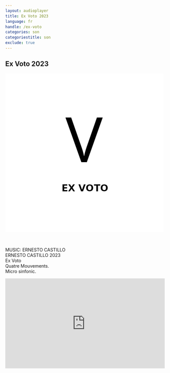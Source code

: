 ```yaml
---
layout: audioplayer
title: Ex Voto 2023
language: fr
handle: /ex-voto
categories: son
categoriestitle: son
exclude: true
---
```

## Ex Voto 2023 
<a href="/ex-voto" title="Ex Voto"><a rel="lightbox" data-lightbox="example-1" href="/images/Ex-Voto.jpg" title="Ex Voto Cover"><img src="/images/Ex-Voto.jpg" alt="Ex Voto Cover" class="img-left"></a></a>
  
<br />  

MUSIC: ERNESTO CASTILLO  
ERNESTO CASTILLO 2023  
Ex Voto  
Quatre Mouvements.  
Micro sinfonic.  
  
<div style="position: relative; padding-top: 56.25%;"><iframe title="Ex Voto" width="100%" height="100%" src="https://stream.litera.tools/video-playlists/embed/76b143bf-0786-43df-b005-9e1a7d115083?warningTitle=0&amp;peertubeLink=0" frameborder="0" allowfullscreen="" sandbox="allow-same-origin allow-scripts allow-popups" style="position: absolute; inset: 0px;"></iframe></div>

